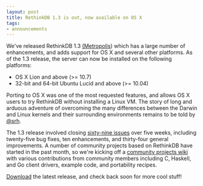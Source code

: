 ```yaml
---
layout: post
title: RethinkDB 1.3 is out, now available on OS X
tags:
- announcements
--- 
```


We've released RethinkDB 1.3 <a
href="http://www.youtube.com/watch?v=ZSExdX0tds4"
class="hidden">(Metropolis</a>) which has a large number of enhancements, and
adds support for OS X and several other platforms. As of the 1.3 release, the
server can now be installed on the following platforms:

* OS X Lion and above (>= 10.7)
* 32-bit and 64-bit Ubuntu Lucid and above (>= 10.04)

Porting to OS X was one of the most requested features, and allows OS
X users to try RethinkDB without installing a Linux VM. The story of
long and arduous adventure of overcoming the many differences between
the Darwin and Linux kernels and their surrounding environments
remains to be told by [@srh](https://github.com/srh).

The 1.3 release involved closing [sixty-nine
issues](https://github.com/rethinkdb/rethinkdb/issues?labels=&milestone=4&page=1&state=closed)
over five weeks, including twenty-five bug fixes, ten enhancements,
and thirty-four general improvements. A number of community projects
based on RethinkDB have started in the past month, so we're kicking
off a [community projects
wiki](https://github.com/rethinkdb/rethinkdb/wiki/Community-contributions)
with various contributions from community members including C,
Haskell, and Go client drivers, example code, and portability recipes.

[Download](/docs/install) the latest release, and check back soon for
more cool stuff!

